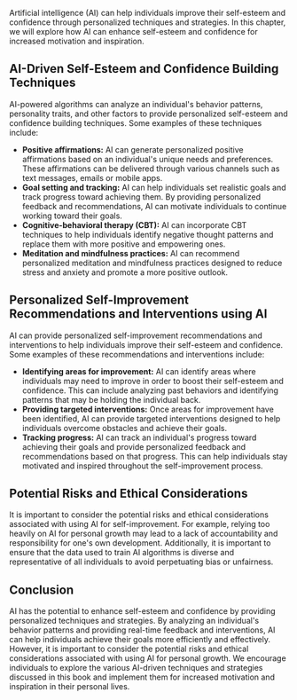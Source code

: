 
Artificial intelligence (AI) can help individuals improve their self-esteem and confidence through personalized techniques and strategies. In this chapter, we will explore how AI can enhance self-esteem and confidence for increased motivation and inspiration.

AI-Driven Self-Esteem and Confidence Building Techniques
--------------------------------------------------------

AI-powered algorithms can analyze an individual's behavior patterns, personality traits, and other factors to provide personalized self-esteem and confidence building techniques. Some examples of these techniques include:

* **Positive affirmations:** AI can generate personalized positive affirmations based on an individual's unique needs and preferences. These affirmations can be delivered through various channels such as text messages, emails or mobile apps.
* **Goal setting and tracking:** AI can help individuals set realistic goals and track progress toward achieving them. By providing personalized feedback and recommendations, AI can motivate individuals to continue working toward their goals.
* **Cognitive-behavioral therapy (CBT):** AI can incorporate CBT techniques to help individuals identify negative thought patterns and replace them with more positive and empowering ones.
* **Meditation and mindfulness practices:** AI can recommend personalized meditation and mindfulness practices designed to reduce stress and anxiety and promote a more positive outlook.

Personalized Self-Improvement Recommendations and Interventions using AI
------------------------------------------------------------------------

AI can provide personalized self-improvement recommendations and interventions to help individuals improve their self-esteem and confidence. Some examples of these recommendations and interventions include:

* **Identifying areas for improvement:** AI can identify areas where individuals may need to improve in order to boost their self-esteem and confidence. This can include analyzing past behaviors and identifying patterns that may be holding the individual back.
* **Providing targeted interventions:** Once areas for improvement have been identified, AI can provide targeted interventions designed to help individuals overcome obstacles and achieve their goals.
* **Tracking progress:** AI can track an individual's progress toward achieving their goals and provide personalized feedback and recommendations based on that progress. This can help individuals stay motivated and inspired throughout the self-improvement process.

Potential Risks and Ethical Considerations
------------------------------------------

It is important to consider the potential risks and ethical considerations associated with using AI for self-improvement. For example, relying too heavily on AI for personal growth may lead to a lack of accountability and responsibility for one's own development. Additionally, it is important to ensure that the data used to train AI algorithms is diverse and representative of all individuals to avoid perpetuating bias or unfairness.

Conclusion
----------

AI has the potential to enhance self-esteem and confidence by providing personalized techniques and strategies. By analyzing an individual's behavior patterns and providing real-time feedback and interventions, AI can help individuals achieve their goals more efficiently and effectively. However, it is important to consider the potential risks and ethical considerations associated with using AI for personal growth. We encourage individuals to explore the various AI-driven techniques and strategies discussed in this book and implement them for increased motivation and inspiration in their personal lives.

